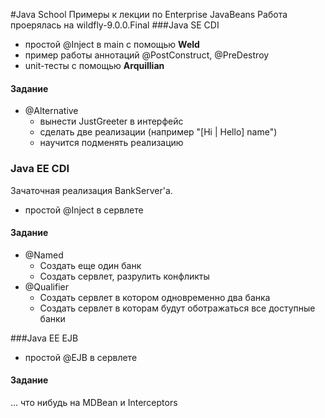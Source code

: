 
#Java School
Примеры к лекции по Enterprise JavaBeans
Работа проерялась на wildfly-9.0.0.Final
###Java SE CDI
* простой @Inject в main с помощью **Weld**
* пример работы аннотаций @PostConstruct, @PreDestroy
* unit-тесты с помощью  **Arquillian**

#### Задание
* @Alternative
    * вынести JustGreeter в интерфейс
    * сделать две реализации (например "[Hi | Hello] name")
    * научится подменять реализацию
    
### Java EE CDI
Зачаточная реализация BankServer'а.
* простой @Inject в сервлете

#### Задание
* @Named
    * Создать еще один банк
    * Создать сервлет, разрулить конфликты
* @Qualifier
    * Создать сервлет в котором одновременно два банка
    * Создать сервлет в которам будут оботражаться все доступные банки

###Java EE EJB
* простой @EJB в сервлете

#### Задание
... что нибудь на MDBean и Interceptors
